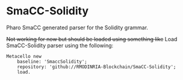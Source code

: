 # SmaCC-Solidity
Pharo SmaCC generated parser for the Solidity grammar.

~~Not working for now but should be loaded using something like~~ Load SmaCC-Solidity parser using the following: 

```
Metacello new
    baseline: 'SmaccSolidity';
    repository: 'github://RMODINRIA-Blockchain/SmaCC-Solidity';
    load.
``` 
